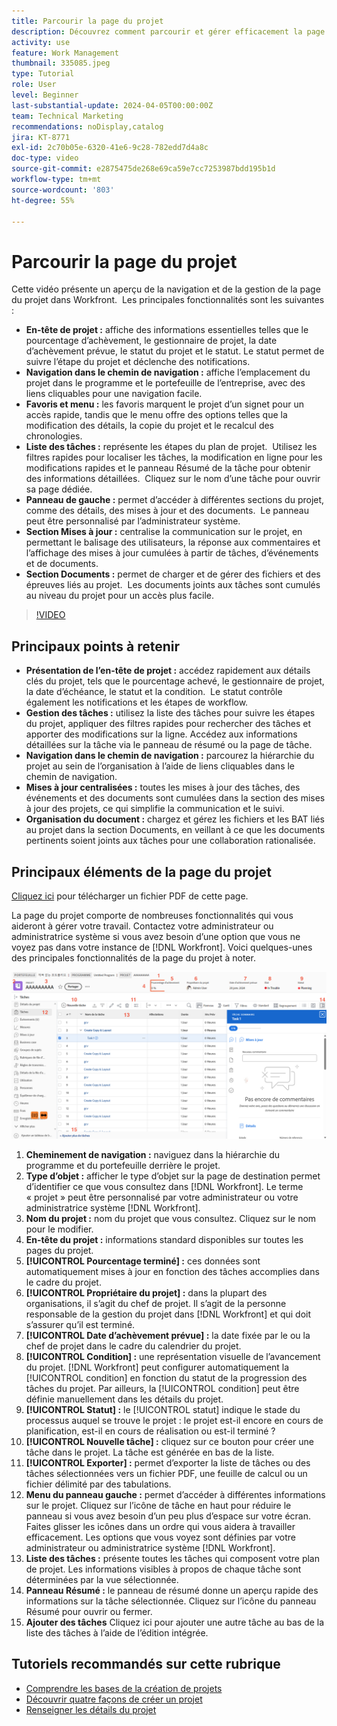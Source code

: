 ```yaml
---
title: Parcourir la page du projet
description: Découvrez comment parcourir et gérer efficacement la page du projet Workfront à l’aide de fonctionnalités telles que l’en-tête du projet, la navigation dans le chemin de navigation, la liste des tâches, les mises à jour et les sections du document.
activity: use
feature: Work Management
thumbnail: 335085.jpeg
type: Tutorial
role: User
level: Beginner
last-substantial-update: 2024-04-05T00:00:00Z
team: Technical Marketing
recommendations: noDisplay,catalog
jira: KT-8771
exl-id: 2c70b05e-6320-41e6-9c28-782edd7d4a8c
doc-type: video
source-git-commit: e2875475de268e69ca59e7cc7253987bdd195b1d
workflow-type: tm+mt
source-wordcount: '803'
ht-degree: 55%

---
```


# Parcourir la page du projet

Cette vidéo présente un aperçu de la navigation et de la gestion de la page du projet dans Workfront. &#x200B; Les principales fonctionnalités sont les suivantes :

* **En-tête de projet :** affiche des informations essentielles telles que le pourcentage d’achèvement, le gestionnaire de projet, la date d’achèvement prévue, le statut du projet et le statut. &#x200B; Le statut permet de suivre l’étape du projet et déclenche des notifications. &#x200B;
* **Navigation dans le chemin de navigation :** affiche l’emplacement du projet dans le programme et le portefeuille de l’entreprise, avec des liens cliquables pour une navigation facile. &#x200B;
* **Favoris et menu :** les favoris marquent le projet d’un signet pour un accès rapide, tandis que le menu offre des options telles que la modification des détails, la copie du projet et le recalcul des chronologies. &#x200B;
* **Liste des tâches :** représente les étapes du plan de projet. &#x200B; Utilisez les filtres rapides pour localiser les tâches, la modification en ligne pour les modifications rapides et le panneau Résumé de la tâche pour obtenir des informations détaillées. &#x200B; Cliquez sur le nom d’une tâche pour ouvrir sa page dédiée. &#x200B;
* **Panneau de gauche :** permet d’accéder à différentes sections du projet, comme des détails, des mises à jour et des documents. &#x200B; Le panneau peut être personnalisé par l’administrateur système. &#x200B;
* **Section Mises à jour :** centralise la communication sur le projet, en permettant le balisage des utilisateurs, la réponse aux commentaires et l’affichage des mises à jour cumulées à partir de tâches, d’événements et de documents. &#x200B;
* **Section Documents :** permet de charger et de gérer des fichiers et des épreuves liés au projet. &#x200B; Les documents joints aux tâches sont cumulés au niveau du projet pour un accès plus facile. &#x200B;


>[!VIDEO](https://video.tv.adobe.com/v/335085/?quality=12&learn=on&enablevpops)

## Principaux points à retenir

* **Présentation de l’en-tête de projet :** accédez rapidement aux détails clés du projet, tels que le pourcentage achevé, le gestionnaire de projet, la date d’échéance, le statut et la condition. &#x200B; Le statut contrôle également les notifications et les étapes de workflow. &#x200B;
* **Gestion des tâches :** utilisez la liste des tâches pour suivre les étapes du projet, appliquer des filtres rapides pour rechercher des tâches et apporter des modifications sur la ligne. &#x200B; Accédez aux informations détaillées sur la tâche via le panneau de résumé ou la page de tâche. &#x200B;
* **Navigation dans le chemin de navigation :** parcourez la hiérarchie du projet au sein de l’organisation à l’aide de liens cliquables dans le chemin de navigation. &#x200B;
* **Mises à jour centralisées :** toutes les mises à jour des tâches, des événements et des documents sont cumulées dans la section des mises à jour des projets, ce qui simplifie la communication et le suivi. &#x200B;
* **Organisation du document :** chargez et gérez les fichiers et les BAT liés au projet dans la section Documents, en veillant à ce que les documents pertinents soient joints aux tâches pour une collaboration rationalisée. &#x200B;


## Principaux éléments de la page du projet

[Cliquez ici](/help/assets/key-parts-of-the-project-page.pdf) pour télécharger un fichier PDF de cette page.

La page du projet comporte de nombreuses fonctionnalités qui vous aideront à gérer votre travail. Contactez votre administrateur ou administratrice système si vous avez besoin d’une option que vous ne voyez pas dans votre instance de [!DNL Workfront]. Voici quelques-unes des principales fonctionnalités de la page du projet à noter.

![Copie d’écran de la page du projet](assets/project-page-graphic-for-planner-v2.png)

1. **Cheminement de navigation :** naviguez dans la hiérarchie du programme et du portefeuille derrière le projet.
2. **Type d’objet :** afficher le type d’objet sur la page de destination permet d’identifier ce que vous consultez dans [!DNL Workfront]. Le terme « projet » peut être personnalisé par votre administrateur ou votre administratrice système [!DNL Workfront].
3. **Nom du projet :** nom du projet que vous consultez. Cliquez sur le nom pour le modifier.
4. **En-tête du projet :** informations standard disponibles sur toutes les pages du projet.
5. **[!UICONTROL Pourcentage terminé] :** ces données sont automatiquement mises à jour en fonction des tâches accomplies dans le cadre du projet.
6. **[!UICONTROL Propriétaire du projet] :** dans la plupart des organisations, il s’agit du chef de projet. Il s’agit de la personne responsable de la gestion du projet dans [!DNL Workfront] et qui doit s’assurer qu’il est terminé.
7. **[!UICONTROL Date d’achèvement prévue] :** la date fixée par le ou la chef de projet dans le cadre du calendrier du projet.
8. **[!UICONTROL Condition] :** une représentation visuelle de l’avancement du projet. [!DNL Workfront] peut configurer automatiquement la [!UICONTROL condition] en fonction du statut de la progression des tâches du projet. Par ailleurs, la [!UICONTROL condition] peut être définie manuellement dans les détails du projet.
9. **[!UICONTROL Statut] :** le [!UICONTROL statut] indique le stade du processus auquel se trouve le projet : le projet est-il encore en cours de planification, est-il en cours de réalisation ou est-il terminé ?
10. **[!UICONTROL Nouvelle tâche] :** cliquez sur ce bouton pour créer une tâche dans le projet. La tâche est générée en bas de la liste.
11. **[!UICONTROL Exporter] :** permet d’exporter la liste de tâches ou des tâches sélectionnées vers un fichier PDF, une feuille de calcul ou un fichier délimité par des tabulations.
12. **Menu du panneau gauche :** permet d’accéder à différentes informations sur le projet. Cliquez sur l’icône de tâche en haut pour réduire le panneau si vous avez besoin d’un peu plus d’espace sur votre écran. Faites glisser les icônes dans un ordre qui vous aidera à travailler efficacement. Les options que vous voyez sont définies par votre administrateur ou administratrice système [!DNL Workfront].
13. **Liste des tâches :** présente toutes les tâches qui composent votre plan de projet. Les informations visibles à propos de chaque tâche sont déterminées par la vue sélectionnée.
14. **Panneau Résumé :** le panneau de résumé donne un aperçu rapide des informations sur la tâche sélectionnée. Cliquez sur l’icône du panneau Résumé pour ouvrir ou fermer.
15. **Ajouter des tâches** Cliquez ici pour ajouter une autre tâche au bas de la liste des tâches à l’aide de l’édition intégrée.

## Tutoriels recommandés sur cette rubrique

* [Comprendre les bases de la création de projets](/help/manage-work/projects/understand-basic-project-creation.md)
* [Découvrir quatre façons de créer un projet](/help/manage-work/projects/understand-other-ways-to-create-projects.md)
* [Renseigner les détails du projet](/help/manage-work/projects/fill-in-the-project-details.md)


